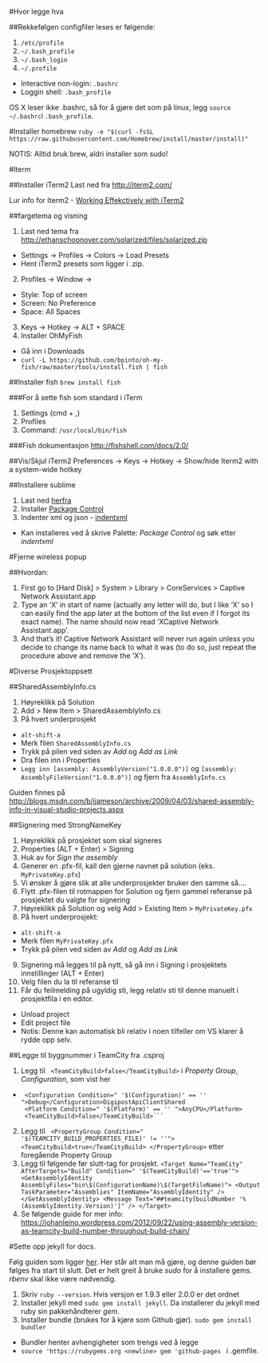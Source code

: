 #Hvor legge hva

##Rekkefølgen configfiler leses er følgende:

1. `/etc/profile` 
2. `~/.bash_profile` 
3. `~/.bash_login` 
4. `~/.profile` 

* Interactive non-login: `.bashrc`
* Loggin shell: `.bash_profile`

OS X leser ikke .bashrc, så for å gjøre det som på linux, legg 
`source ~/.bashrc`i `.bash_profile`. 

#Installer homebrew
`ruby -e "$(curl -fsSL https://raw.githubusercontent.com/Homebrew/install/master/install)"`

NOTIS: Alltid bruk brew, aldri installer som sudo!

#Iterm

##Installer iTerm2
Last ned fra http://iterm2.com/

Lur info for Iterm2 - [Working Effekctively with iTerm2](http://teohm.com/blog/2012/03/22/working-effectively-with-iterm2/)

##fargetema og visning
1. Last ned tema fra http://ethanschoonover.com/solarized/files/solarized.zip
  * Settings -> Profiles -> Colors -> Load Presets
  * Hent iTerm2 presets som ligger i .zip.
2. Profiles -> Window ->
  * Style: Top of screen
  * Screen: No Preference
  * Space: All Spaces
3. Keys -> Hotkey -> ALT + SPACE 
4. Installer OhMyFish
  * Gå inn i Downloads
  * `curl -L https://github.com/bpinto/oh-my-fish/raw/master/tools/install.fish | fish`

##Installer fish
`brew install fish` 

###For å sette fish som standard i iTerm
1. Settings (cmd + ,)
2. Profiles
3. Command: `/usr/local/bin/fish`

###Fish dokumentasjon
http://fishshell.com/docs/2.0/

##Vis/Skjul iTerm2
Preferences -> Keys -> Hotkey -> Show/hide Iterm2 with a system-wide hotkey

##Installere sublime
1. Last ned [herfra](http://www.sublimetext.com/3)
2. Installer [Package Control](https://packagecontrol.io/installation)
3. Indenter xml og json - [indentxml](https://github.com/alek-sys/sublimetext_indentxml)
 * Kan installeres ved å skrive Palette: _Package Control_ og søk etter _indentxml_


#Fjerne wireless popup

##Hvordan:
1. First go to [Hard Disk] > System > Library > CoreServices > Captive Network Assistant.app
2. Type an ‘X’ in start of name (actually any letter will do, but I like ‘X’ so I can easily find the app later at the bottom of the list even if I forgot its exact name). The name should now read ‘XCaptive Network Assistant.app’.
3. And that’s it! Captive Network Assistant will never run again unless you decide to change its name back to what it was (to do so, just repeat the procedure above and remove the ‘X’).

#Diverse Prosjektoppsett

##SharedAssemblyInfo.cs
1. Høyreklikk på Solution
2. Add > New Item > SharedAssemblyInfo.cs
3. På hvert underprosjekt
 * `alt-shift-a`
 * Merk filen `SharedAssemblyInfo.cs`
 * Trykk på pilen ved siden av _Add_ og _Add as Link_
 * Dra filen inn i Properties
 * `Legg inn [assembly: AssemblyVersion("1.0.0.0")]` og `[assembly: AssemblyFileVersion("1.0.0.0")]` og fjern fra `AssemblyInfo.cs`
 
Guiden finnes på http://blogs.msdn.com/b/jjameson/archive/2009/04/03/shared-assembly-info-in-visual-studio-projects.aspx

##Signering med StrongNameKey
1. Høyreklikk på prosjektet som skal signeres
2. Properties (ALT + Enter) > Signing
3. Huk av for _Sign the assembly_
4. Generer en .pfx-fil, kall den gjerne navnet på solution (eks. `MyPrivateKey.pfx`)
5. Vi ønsker å gjøre slik at alle underprosjekter bruker den samme så....
6. Flytt .pfx-filen til rotmappen for Solution og fjern gammel referanse på prosjektet du valgte for signering
7. Høyreklikk på Solution og velg Add > Existing Item > `MyPrivateKey.pfx` 
8. På hvert underprosjekt:
 * `alt-shift-a`
 * Merk filen `MyPrivateKey.pfx`
 * Trykk på pilen ved siden av _Add_ og _Add as Link_
9. Signering må legges til på nytt, så gå inn i Signing i prosjektets innstillinger (ALT + Enter)
10. Velg filen du la til referanse til
11. Får du feilmelding på ugyldig sti, legg relativ sti til denne manuelt i prosjektfila i en editor.
 * Unload project
 * Edit project file
 * Notis: Denne kan automatisk bli relativ i noen tilfeller om VS klarer å rydde opp selv.

##Legge til byggnummer i TeamCity fra .csproj
1. Legg til ` <TeamCityBuild>false</TeamCityBuild>` i _Property Group_, _Configuration_, som vist her 
 * ```<PropertyGroup>
    <Configuration Condition=" '$(Configuration)' == '' ">Debug</Configuration>DigipostApiClientShared
    <Platform Condition=" '$(Platform)' == '' ">AnyCPU</Platform>
    <TeamCityBuild>false</TeamCityBuild>```
2. Legg til ``` <PropertyGroup Condition=" '$(TEAMCITY_BUILD_PROPERTIES_FILE)' != ''">
    <TeamCityBuild>true</TeamCityBuild>
  </PropertyGroup>``` etter foregående Property Group 
3. Legg til følgende før slutt-tag for prosjekt. ```<Target Name="TeamCity" AfterTargets="Build" Condition=" '$(TeamCityBuild)'=='true'">
    <GetAssemblyIdentity AssemblyFiles="bin\$(ConfigurationName)\$(TargetFileName)">
      <Output TaskParameter="Assemblies" ItemName="AssemblyIdentity" />
    </GetAssemblyIdentity>
    <Message Text="##teamcity[buildNumber '%(AssemblyIdentity.Version)']" />
  </Target>```
4. Se følgende guide for mer info: https://johanleino.wordpress.com/2012/09/22/using-assembly-version-as-teamcity-build-number-throughout-build-chain/


#Sette opp jekyll for docs.

Følg guiden som ligger [her](https://help.github.com/articles/using-jekyll-with-pages/). Her står alt man må gjøre, og denne guiden bør følges fra start til slutt. Det er helt greit å bruke _sudo_ for å installere gems. _rbenv_ skal ikke være nødvendig. 

1. Skriv ```ruby --version```. Hvis versjon er 1.9.3 eller 2.0.0 er det ordnet
2. Installer jekyll med ```sudo gem install jekyll```. Da installerer du jekyll med ruby sin pakkehåndterer _gem_.
3. Installer bundle (brukes for å kjøre som Github gjør). ```sudo gem install bundler```
 * Bundler henter avhengigheter som trengs ved å legge 
 * ```source 'https://rubygems.org <newline> gem 'github-pages ``` i .gemfile.
